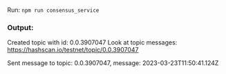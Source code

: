 Run: `npm run consensus_service`

### Output:

Created topic with id: 0.0.3907047
Look at topic messages: https://hashscan.io/testnet/topic/0.0.3907047

Sent message to topic: 0.0.3907047, message: 2023-03-23T11:50:41.124Z